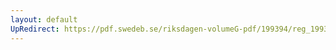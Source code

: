 ```yaml
---
layout: default
UpRedirect: https://pdf.swedeb.se/riksdagen-volumeG-pdf/199394/reg_199394_UU/reg_199394_UU_0008.pdf
---
```

